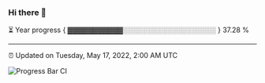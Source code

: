 ### Hi there 👋

⏳ Year progress { ▓▓▓▓▓▓▓▓▓▓▓░░░░░░░░░░░░░░░░░░░ } 37.28 %

---

⏰ Updated on Tuesday, May 17, 2022, 2:00 AM UTC

![Progress Bar CI](https://github.com/arthurbuhl/arthurbuhl/workflows/Progress%20Bar%20CI/badge.svg)
